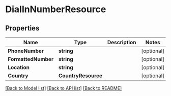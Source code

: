 # DialInNumberResource

## Properties

Name | Type | Description | Notes
------------ | ------------- | ------------- | -------------
**PhoneNumber** | **string** |  | [optional] 
**FormattedNumber** | **string** |  | [optional] 
**Location** | **string** |  | [optional] 
**Country** | [**CountryResource**](CountryResource.md) |  | [optional] 

[[Back to Model list]](../README.md#documentation-for-models) [[Back to API list]](../README.md#documentation-for-api-endpoints) [[Back to README]](../README.md)



